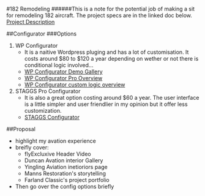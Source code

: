 #182 Remodeling
######This is a note for the potential job of making a sit for remodeling 182 aircraft. The project specs are in the linked doc below.
[Project Description](../assets/Aircraft_Website_Design_Brief.pdf)

##Configurator
###Options
1. WP Configurator
	- It is a naitive Wordpress pluging and has a lot of customisation. It costs around $80 to $120 a year depending on wether or not there is conditional logic involved...
	- [WP Configurator Demo Gallery](https://demos.wpconfigurator.com/)
	- [WP Configurator Pro Overview](https://wpconfigurator.com/pro/)
	- [WP Configurator custom logic overview](https://wpconfigurator.com/products/conditional-logic/)
2. STAGGS Pro Configurator
	- It is also a great option costing around $60 a year. The user interface is a little simpler and user friendlier in my opinion but it offer less customization.
	- [STAGGS Configurator](https://staggs.app/)

##Proposal
- highlight my avation experience
- breifly cover:
	- flyExcluxive Header Video
	- Duncan Avation interior Gallery
	- Yingling Aviation inetioriors page
	- Manns Restoration's storytelling
	- Farland Classic's project portfolio
- Then go over the config options briefly
 
